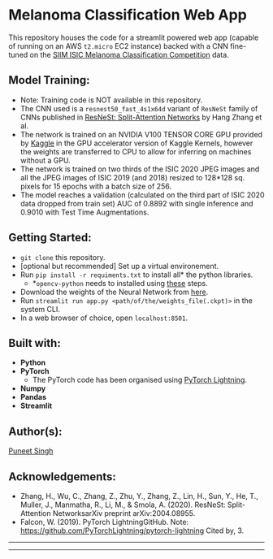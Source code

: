 # Melanoma Classification Web App
This repository houses the code for a streamlit powered web app (capable of running on an AWS `t2.micro` EC2 instance) backed with a CNN fine-tuned on the [SIIM ISIC Melanoma Classification Competition](https://www.kaggle.com/c/siim-isic-melanoma-classification/leaderboard) data.

## Model Training:
- Note: Training code is NOT available in this repository.
- The CNN used is a `resnest50_fast_4s1x64d` variant of `ResNeSt` family of CNNs published in [ResNeSt: Split-Attention Networks](https://arxiv.org/abs/2004.08955) by Hang Zhang et al.
- The network is trained on an NVIDIA V100 TENSOR CORE GPU provided by [Kaggle](kaggle.com) in the GPU accelerator version of Kaggle Kernels, however the weights are transferred to CPU to allow for inferring on machines without a GPU.
- The network is trained on two thirds of the ISIC 2020 JPEG images and all the JPEG images of ISIC 2019 (and 2018) resized to 128*128 sq. pixels for 15 epochs with a batch size of 256.
- The model reaches a validation (calculated on the third part of ISIC 2020 data dropped from train set) AUC of 0.8892 with single inference and 0.9010 with Test Time Augmentations.

## Getting Started:
- `git clone` this repository.
- [optional but recommended] Set up a virtual environement.
- Run `pip install -r requiments.txt` to install all* the python libraries.    
    - *`opencv-python` needs to installed using [these](https://docs.opencv.org/master/d2/de6/tutorial_py_setup_in_ubuntu.html) steps.
- Download the weights of the Neural Network from [here](). 
- Run `streamlit run app.py <path/of/the/weights_file(.ckpt)>` in the system CLI.
- In a web browser of choice, open `localhost:8501`.  

## Built with:
- **Python**
- **PyTorch**
    - The PyTorch code has been organised using [PyTorch Lightning](https://github.com/PyTorchLightning/pytorch-lightning).
- **Numpy**
- **Pandas**
- **Streamlit**

## Author(s):
[Puneet Singh](twitter.com/thepooons)

## Acknowledgements:
- Zhang, H., Wu, C., Zhang, Z., Zhu, Y., Zhang, Z., Lin, H., Sun, Y., He, T., Muller, J., Manmatha, R., Li, M., & Smola, A. (2020). ResNeSt: Split-Attention NetworksarXiv preprint arXiv:2004.08955.
- Falcon, W. (2019). PyTorch LightningGitHub. Note: https://github.com/PyTorchLightning/pytorch-lightning Cited by, 3.
***
***